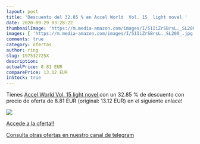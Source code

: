 ```yaml
---
layout: post
title: 'Descuento del 32.85 % en Accel World  Vol. 15  light novel '
date: 2020-09-29 03:28:22
thumbnailImage: 'https://m.media-amazon.com/images/I/51IiZrSBrsL._SL200_.jpg'
images: [ 'https://m.media-amazon.com/images/I/51IiZrSBrsL._SL200_.jpg' ]
comments: true
category: ofertas
author: ring
slug: 197532725X
description:
actualPrice: 8.81 EUR
comparePrice: 13.12 EUR
inStock: true
---
```


Tienes [Accel World  Vol. 15  light novel ](https://www.amazon.es/dp/197532725X/?tag=redken-21) con un 32.85 % de descuento con precio de oferta de 8.81 EUR (original: 13.12 EUR) en el siguiente enlace!

[![](https://m.media-amazon.com/images/I/51IiZrSBrsL._SL200_.jpg)](https://www.amazon.es/dp/197532725X/?tag=redken-21)

[Accede a la oferta!!](https://www.amazon.es/dp/197532725X/?tag=redken-21)

[Consulta otras ofertas en nuestro canal de telegram](https://t.me/s/ofertas25)
